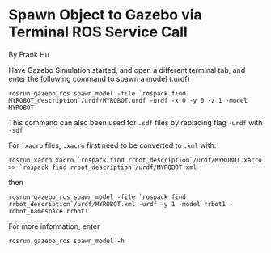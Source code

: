 # Spawn Object to Gazebo via Terminal ROS Service Call

By Frank Hu

Have Gazebo Simulation started, and open a different terminal tab, and enter the following command to spawn a model (.urdf)

```
rosrun gazebo_ros spawn_model -file `rospack find MYROBOT_description`/urdf/MYROBOT.urdf -urdf -x 0 -y 0 -z 1 -model MYROBOT
```

This command can also been used for `.sdf` files by replacing flag `-urdf` with `-sdf` 

For `.xacro` files, `.xacro` first need to be converted to `.xml` with:

```
rosrun xacro xacro `rospack find rrbot_description`/urdf/MYROBOT.xacro >> `rospack find rrbot_description`/urdf/MYROBOT.xml
```

then

```
rosrun gazebo_ros spawn_model -file `rospack find rrbot_description`/urdf/MYROBOT.xml -urdf -y 1 -model rrbot1 -robot_namespace rrbot1
```

For more information, enter

`rosrun gazebo_ros spawn_model -h`

